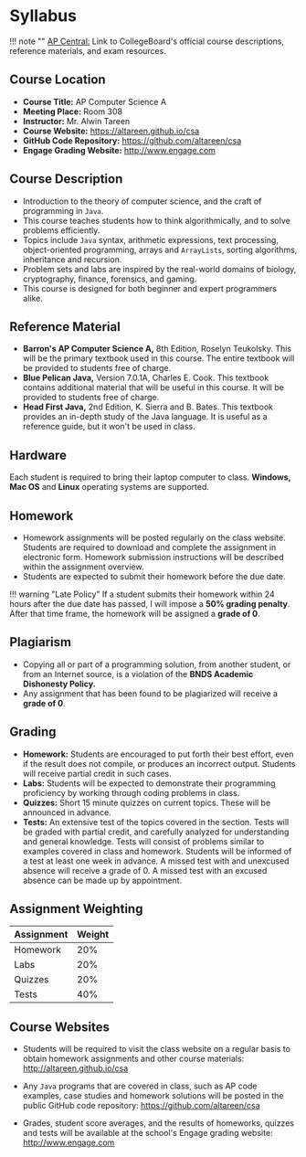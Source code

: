 # Syllabus

!!! note ""
    [AP Central:](https://apcentral.collegeboard.org/courses/ap-computer-science-a?course=ap-computer-science-a) Link to CollegeBoard's official course descriptions, reference materials, and exam resources.

## Course Location
+ **Course Title:** AP Computer Science A
+ **Meeting Place:** Room 308
+ **Instructor:** Mr. Alwin Tareen
+ **Course Website:** <https://altareen.github.io/csa>
+ **GitHub Code Repository:** <https://github.com/altareen/csa>
+ **Engage Grading Website:** <http://www.engage.com>

## Course Description
+ Introduction to the theory of computer science, and the craft of programming in
`Java`.
+ This course teaches students how to think algorithmically, and to solve
problems efficiently.
+ Topics include `Java` syntax, arithmetic expressions, text
processing, object-oriented programming, arrays and `ArrayLists`, sorting algorithms,
inheritance and recursion.
+ Problem sets and labs are inspired by the real-world domains of biology,
cryptography, finance, forensics, and gaming.
+ This course is designed for both beginner and expert programmers alike.

## Reference Material
+ **Barron's AP Computer Science A,** 8th Edition, Roselyn Teukolsky.
This will be the primary textbook used in this course.
The entire textbook will be provided to students free of charge.
+ **Blue Pelican Java,** Version 7.0.1A, Charles E. Cook.
This textbook contains additional material that will be useful in this course.
It will be provided to students free of charge.
+ **Head First Java,** 2nd Edition, K. Sierra and B. Bates.
This textbook provides an in-depth study of the Java language.
It is useful as a reference guide, but it won't be used in class.

## Hardware
Each student is required to bring their laptop computer to class.
**Windows,** **Mac OS** and **Linux** operating systems are supported.

## Homework
+ Homework assignments will be posted regularly on the class website.
Students are required to download and
complete the assignment in electronic form.
Homework submission instructions will be described within the
assignment overview.
+ Students are expected to submit their homework before the due date.

!!! warning "Late Policy"
    If a student submits their homework within
    24 hours after the due date has passed, I will impose a **50% grading penalty**.
    After that time frame, the homework will be assigned a **grade of 0**. 

## Plagiarism
+ Copying all or part of a programming solution, from another student,
or from an Internet source, is a violation of the **BNDS Academic Dishonesty Policy.**
+ Any assignment that has been found to be plagiarized will receive a
**grade of 0**.

## Grading
+ **Homework:** Students are encouraged to put forth their best
effort, even if the result does not compile, or produces an incorrect
output. Students will receive partial credit in such cases.
+ **Labs:** Students will be expected to demonstrate their
programming proficiency by working through coding problems in class.
+ **Quizzes:** Short 15 minute quizzes on current topics.
These will be announced in advance.
+ **Tests:** An extensive test of the topics covered in the
section. Tests will be graded with partial credit, and carefully
analyzed for understanding and general knowledge. Tests will consist
of problems similar to examples covered in class and homework.
Students will be informed of a test at least one week in advance.
A missed test with and unexcused absence will receive a grade of 0.
A missed test with an excused absence can be made up by appointment.

## Assignment Weighting

Assignment | Weight
---------- | ------
Homework   | 20%
Labs       | 20%
Quizzes    | 20%
Tests      | 40%

## Course Websites
+ Students will be required to visit the class website
on a regular basis to obtain
homework assignments and other course materials:
<http://altareen.github.io/csa>

+ Any `Java` programs that are covered in class, such as AP code examples,
case studies and homework solutions will be posted in the public GitHub
code repository:
<https://github.com/altareen/csa>

+ Grades, student score averages, and the results of homeworks,
quizzes and tests will be available at the school's Engage grading website:
<http://www.engage.com>


